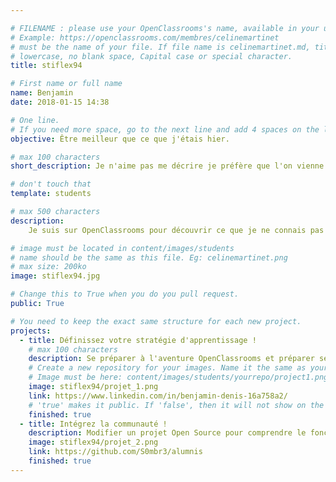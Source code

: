 ```yaml
---

# FILENAME : please use your OpenClassrooms's name, available in your url.
# Example: https://openclassrooms.com/membres/celinemartinet
# must be the name of your file. If file name is celinemartinet.md, title is celinemartinet.
# lowercase, no blank space, Capital case or special character.
title: stiflex94

# First name or full name
name: Benjamin
date: 2018-01-15 14:38

# One line.
# If you need more space, go to the next line and add 4 spaces on the left, as in 'description'.
objective: Être meilleur que ce que j'étais hier.

# max 100 characters
short_description: Je n'aime pas me décrire je préfère que l'on vienne me découvrir.

# don't touch that
template: students

# max 500 characters
description:
    Je suis sur OpenClassrooms pour découvrir ce que je ne connais pas encore.

# image must be located in content/images/students
# name should be the same as this file. Eg: celinemartinet.png
# max size: 200ko
image: stiflex94.jpg

# Change this to True when you do you pull request.
public: True

# You need to keep the exact same structure for each new project.
projects:
  - title: Définissez votre stratégie d'apprentissage !
    # max 100 characters
    description: Se préparer à l'aventure OpenClassrooms et préparer ses réseaux professionnels pour se positionner.
    # Create a new repository for your images. Name it the same as your nickname and profile picture.
    # Image must be here: content/images/students/yourrepo/project1.png
    image: stiflex94/projet_1.png
    link: https://www.linkedin.com/in/benjamin-denis-16a758a2/
    # 'true' makes it public. If 'false', then it will not show on the website.
    finished: true
  - title: Intégrez la communauté !
    description: Modifier un projet Open Source pour comprendre le fonctionnement de Git, de Github et des pull requests.
    image: stiflex94/projet_2.png
    link: https://github.com/S0mbr3/alumnis
    finished: true
---
```

